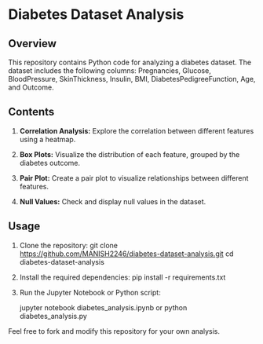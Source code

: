 # Diabetes Dataset Analysis

## Overview

This repository contains Python code for analyzing a diabetes dataset. The dataset includes the following columns: Pregnancies, Glucose, BloodPressure, SkinThickness, Insulin, BMI, DiabetesPedigreeFunction, Age, and Outcome.

## Contents

1. **Correlation Analysis:** Explore the correlation between different features using a heatmap.

2. **Box Plots:** Visualize the distribution of each feature, grouped by the diabetes outcome.

3. **Pair Plot:** Create a pair plot to visualize relationships between different features.

4. **Null Values:** Check and display null values in the dataset.

## Usage

1. Clone the repository:
   git clone https://github.com/MANISH2246/diabetes-dataset-analysis.git
cd diabetes-dataset-analysis

  

2. Install the required dependencies:
    pip install -r requirements.txt

3. Run the Jupyter Notebook or Python script:

    jupyter notebook diabetes_analysis.ipynb
    or
    python diabetes_analysis.py

Feel free to fork and modify this repository for your own analysis.

